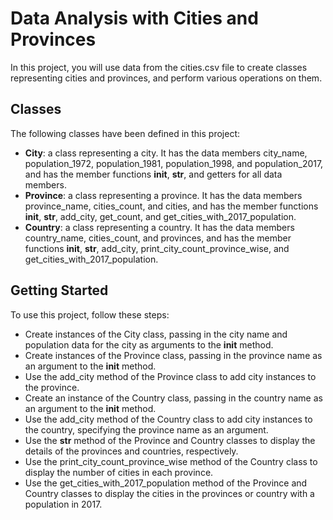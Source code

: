 # Data Analysis with Cities and Provinces

In this project, you will use data from the cities.csv file to create classes representing cities and provinces, and perform various operations on them.

## Classes

The following classes have been defined in this project:

* **City**: a class representing a city. It has the data members city_name, population_1972, population_1981, population_1998, and population_2017, and has the member functions __init__, __str__, and getters for all data members.
* **Province**: a class representing a province. It has the data members province_name, cities_count, and cities, and has the member functions __init__, __str__, add_city, get_count, and get_cities_with_2017_population.
* **Country**: a class representing a country. It has the data members country_name, cities_count, and provinces, and has the member functions __init__, __str__, add_city, print_city_count_province_wise, and get_cities_with_2017_population.

## Getting Started

To use this project, follow these steps:

* Create instances of the City class, passing in the city name and population data for the city as arguments to the __init__ method.
* Create instances of the Province class, passing in the province name as an argument to the __init__ method.
* Use the add_city method of the Province class to add city instances to the province.
* Create an instance of the Country class, passing in the country name as an argument to the __init__ method.
* Use the add_city method of the Country class to add city instances to the country, specifying the province name as an argument.
* Use the __str__ method of the Province and Country classes to display the details of the provinces and countries, respectively.
* Use the print_city_count_province_wise method of the Country class to display the number of cities in each province.
* Use the get_cities_with_2017_population method of the Province and Country classes to display the cities in the provinces or country with a population in 2017.

